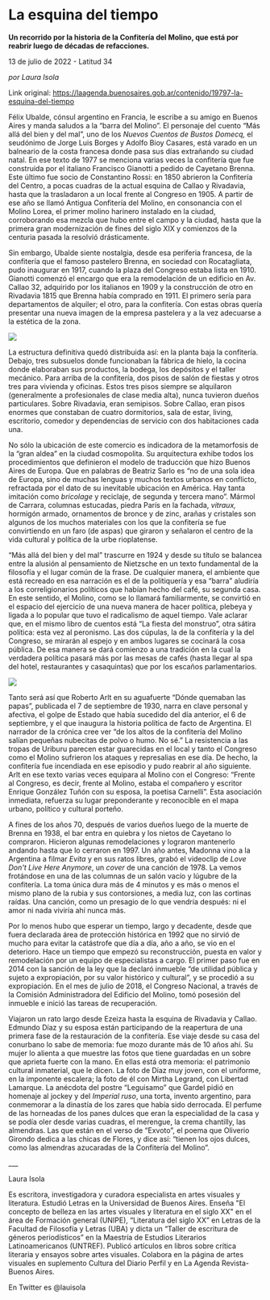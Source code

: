 # La esquina del tiempo

**Un recorrido por la historia de la Confitería del Molino, que está por reabrir luego de décadas de refacciones.**

13 de julio de 2022 - Latitud 34

_por Laura Isola_

Link original: https://laagenda.buenosaires.gob.ar/contenido/19797-la-esquina-del-tiempo



Félix Ubalde, cónsul argentino en Francia, le escribe a su amigo en Buenos Aires y manda saludos a la “barra del Molino”. El personaje del cuento “Más allá del bien y del mal”, uno de los *Nuevos Cuentos de Bustos Domecq,* el seudónimo de Jorge Luis Borges y Adolfo Bioy Casares, está varado en un balneario de la costa francesa donde pasa sus días extrañando su ciudad natal. En ese texto de 1977 se menciona varias veces la confitería que fue construida por el italiano Francisco Gianotti a pedido de Cayetano Brenna. Este último fue socio de Constantino Rossi: en 1850 abrieron la Confitería del Centro, a pocas cuadras de la actual esquina de Callao y Rivadavia, hasta que la trasladaron a un local frente al Congreso en 1905. A partir de ese año se llamó Antigua Confitería del Molino, en consonancia con el Molino Lorea, el primer molino harinero instalado en la ciudad, corroborando esa mezcla que hubo entre el campo y la ciudad, hasta que la primera gran modernización de fines del siglo XIX y comienzos de la centuria pasada la resolvió drásticamente.




Sin embargo, Ubalde siente nostalgia, desde esa periferia francesa, de la confitería que el famoso pastelero Brenna, en sociedad con Rocatagliata, pudo inaugurar en 1917, cuando la plaza del Congreso estaba lista en 1910. Gianotti comenzó el encargo que era la remodelación de un edificio en Av. Callao 32, adquirido por los italianos en 1909 y la construcción de otro en Rivadavia 1815 que Brenna había comprado en 1911. El primero sería para departamentos de alquiler; el otro, para la confitería. Con estas obras quería presentar una nueva imagen de la empresa pastelera y a la vez adecuarse a la estética de la zona.




![](https://cdn.feater.me/files/images/303190/fc86ec0d-8fad-42d2-ba3c-a91b6f2a89da.JPG)




La estructura definitiva quedó distribuida así: en la planta baja la confitería. Debajo, tres subsuelos donde funcionaban la fábrica de hielo, la cocina donde elaboraban sus productos, la bodega, los depósitos y el taller mecánico. Para arriba de la confitería, dos pisos de salón de fiestas y otros tres para vivienda y oficinas. Estos tres pisos siempre se alquilaron (generalmente a profesionales de clase media alta), nunca tuvieron dueños particulares. Sobre Rivadavia, eran semipisos. Sobre Callao, eran pisos enormes que constaban de cuatro dormitorios, sala de estar, living, escritorio, comedor y dependencias de servicio con dos habitaciones cada una.




No sólo la ubicación de este comercio es indicadora de la metamorfosis de la “gran aldea” en la ciudad cosmopolita. Su arquitectura exhibe todos los procedimientos que definieron el modelo de traducción que hizo Buenos Aires de Europa. Que en palabras de Beatriz Sarlo es “no de una sola idea de Europa, sino de muchas lenguas y muchos textos urbanos en conflicto, refractada por el dato de su inevitable ubicación en América. Hay tanta imitación como *bricolage* y reciclaje, de segunda y tercera mano”. Mármol de Carrara, columnas estucadas, piedra París en la fachada, *vitraux,* hormigón armado, ornamentos de bronce y de zinc, arañas y cristales son algunos de los muchos materiales con los que la confitería se fue convirtiendo en un faro (de aspas) que giraron y señalaron el centro de la vida cultural y política de la urbe rioplatense.




“Más allá del bien y del mal” trascurre en 1924 y desde su título se balancea entre la alusión al pensamiento de Nietzsche en un texto fundamental de la filosofía y el lugar común de la frase. De cualquier manera, el ambiente que está recreado en esa narración es el de la politiquería y esa “barra” aludiría a los correligionarios políticos que habían hecho del café, su segunda casa. En este sentido, el Molino, como se lo llamará familiarmente, se convirtió en el espacio del ejercicio de una nueva manera de hacer política, plebeya y ligada a lo popular que tuvo el radicalismo de aquel tiempo. Vale aclarar que, en el mismo libro de cuentos está “La fiesta del monstruo”, otra sátira política: esta vez al peronismo. Las dos cúpulas, la de la confitería y la del Congreso, se mirarán al espejo y en ambos lugares se cocinará la cosa pública. De esa manera se dará comienzo a una tradición en la cual la verdadera política pasará más por las mesas de cafés (hasta llegar al spa del hotel, restaurantes y casaquintas) que por los escaños parlamentarios.




![](https://cdn.feater.me/files/images/303192/6fd2bec4-cf85-4efb-9a6e-6578b103c885.JPG)




Tanto será así que Roberto Arlt en su aguafuerte “Dónde quemaban las papas”, publicada el 7 de septiembre de 1930, narra en clave personal y afectiva, el golpe de Estado que había sucedido del día anterior, el 6 de septiembre, y el que inaugura la historia política de facto de Argentina. El narrador de la crónica cree ver “de los altos de la confitería del Molino salían pequeñas nubecitas de polvo o humo. No sé.” La resistencia a las tropas de Uriburu parecen estar guarecidas en el local y tanto el Congreso como el Molino sufrieron los ataques y represalias en ese día. De hecho, la confitería fue incendiada en ese episodio y pudo reabrir al año siguiente. Arlt en ese texto varias veces equipara al Molino con el Congreso: “Frente al Congreso, es decir, frente al Molino, estaba el compañero y escritor Enrique González Tuñón con su esposa, la poetisa Carnelli”. Esta asociación inmediata, refuerza su lugar preponderante y reconocible en el mapa urbano, político y cultural porteño.




A fines de los años 70, después de varios dueños luego de la muerte de Brenna en 1938, el bar entra en quiebra y los nietos de Cayetano lo compraron. Hicieron algunas remodelaciones y lograron mantenerlo andando hasta que lo cerraron en 1997. Un año antes, Madonna vino a la Argentina a filmar *Evita* y en sus ratos libres, grabó el videoclip de *Love Don't Live Here Anymore*, un *cover* de una canción de 1978. La vemos frotándose en una de las columnas de un salón vacío y lúgubre de la confitería. La toma única dura más de 4 minutos y es más o menos el mismo plano de la rubia y sus contorsiones, a media luz, con las cortinas raídas. Una canción, como un presagio de lo que vendría después: ni el amor ni nada viviría ahí nunca más.




Por lo menos hubo que esperar un tiempo, largo y decadente, desde que fuera declarada área de protección histórica en 1992 que no sirvió de mucho para evitar la catástrofe que día a día, año a año, se vio en el deterioro. Hace un tiempo que empezó su reconstrucción, puesta en valor y remodelación por un equipo de especialistas a cargo. El primer paso fue en 2014 con la sanción de la ley que la declaró inmueble “de utilidad pública y sujeto a expropiación, por su valor histórico y cultural”, y se procedió a su expropiación. En el mes de julio de 2018, el Congreso Nacional, a través de la Comisión Administradora del Edificio del Molino, tomó posesión del inmueble e inició las tareas de recuperación.




Viajaron un rato largo desde Ezeiza hasta la esquina de Rivadavia y Callao. Edmundo Díaz y su esposa están participando de la reapertura de una primera fase de la restauración de la confitería. Ese viaje desde su casa del conurbano lo sabe de memoria: fue mozo durante más de 10 años ahí. Su mujer lo alienta a que muestre las fotos que tiene guardadas en un sobre que aprieta fuerte con la mano. En ellas está otra memoria: el patrimonio cultural inmaterial, que le dicen. La foto de Díaz muy joven, con el uniforme, en la imponente escalera; la foto de él con Mirtha Legrand, con Libertad Lamarque. La anécdota del postre “Leguisamo” que Gardel pidió en homenaje al jockey y del *Imperial ruso*, una torta, invento argentino, para conmemorar a la dinastía de los zares que había sido derrocada. El perfume de las horneadas de los panes dulces que eran la especialidad de la casa y se podía oler desde varias cuadras, el merengue, la crema chantilly, las almendras. Las que están en el verso de “Exvoto”, el poema que Oliverio Girondo dedica a las chicas de Flores, y dice así: “tienen los ojos dulces, como las almendras azucaradas de la Confitería del Molino”.




\_\_\_




Laura Isola




Es escritora, investigadora y curadora especialista en artes visuales y literatura. Estudió Letras en la Universidad de Buenos Aires. Enseña "El concepto de belleza en las artes visuales y literatura en el siglo XX" en el área de Formación general (UNIPE), “Literatura del siglo XX” en Letras de la Facultad de Filosofía y Letras (UBA) y dicta un “Taller de escritura de géneros periodísticos” en la Maestría de Estudios Literarios Latinoamericanos (UNTREF). Publicó artículos en libros sobre crítica literaria y ensayos sobre artes visuales. Colabora en la página de artes visuales en suplemento Cultura del Diario Perfil y en La Agenda Revista-Buenos Aires.




En Twitter es @lauisola



